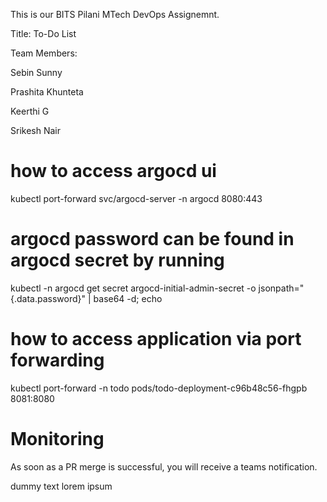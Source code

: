 This is our BITS Pilani MTech DevOps Assignemnt.

Title: To-Do List

Team Members:

Sebin Sunny

Prashita Khunteta

Keerthi G

Srikesh Nair


# how to access argocd ui
kubectl port-forward svc/argocd-server -n argocd 8080:443

# argocd password can be found in argocd secret by running
kubectl -n argocd get secret argocd-initial-admin-secret -o jsonpath="{.data.password}" | base64 -d; echo


# how to access application via port forwarding

kubectl port-forward -n todo pods/todo-deployment-c96b48c56-fhgpb 8081:8080

# Monitoring
As soon as a PR merge is successful, you will receive a teams notification.

dummy text lorem ipsum
